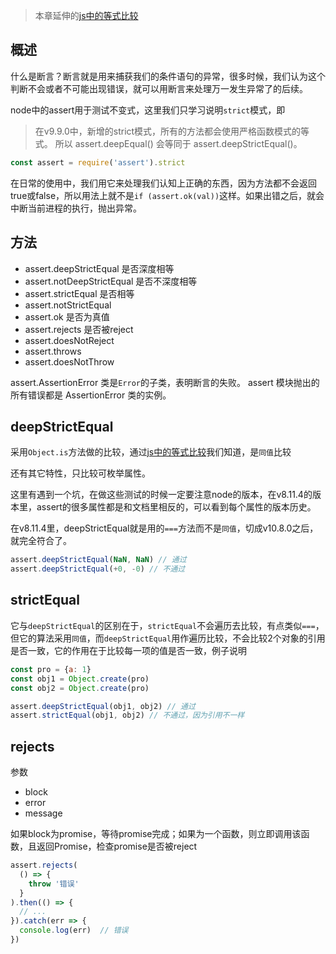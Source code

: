> 本章延伸的[js中的等式比较]()

## 概述

什么是断言？断言就是用来捕获我们的条件语句的异常，很多时候，我们认为这个判断不会或者不可能出现错误，就可以用断言来处理万一发生异常了的后续。

node中的assert用于测试不变式，这里我们只学习说明`strict`模式，即

> 在v9.9.0中，新增的strict模式，所有的方法都会使用严格函数模式的等式。 所以 assert.deepEqual() 会等同于 assert.deepStrictEqual()。

```js
const assert = require('assert').strict
```

在日常的使用中，我们用它来处理我们认知上正确的东西，因为方法都不会返回true或false，所以用法上就不是`if (assert.ok(val))`这样。如果出错之后，就会中断当前进程的执行，抛出异常。

## 方法

- assert.deepStrictEqual 是否深度相等
- assert.notDeepStrictEqual 是否不深度相等
- assert.strictEqual 是否相等
- assert.notStrictEqual
- assert.ok 是否为真值
- assert.rejects 是否被reject
- assert.doesNotReject
- assert.throws
- assert.doesNotThrow

assert.AssertionError 类是`Error`的子类，表明断言的失败。 assert 模块抛出的所有错误都是 AssertionError 类的实例。

## deepStrictEqual

采用`Object.is`方法做的比较，通过[js中的等式比较](https://github.com/Jmingzi/nodejs-learn/blob/master/%E5%9F%BA%E7%A1%80%E6%A6%82%E5%BF%B5/js%E4%B8%AD%E7%9A%84%E7%AD%89%E5%BC%8F%E6%AF%94%E8%BE%83.md)我们知道，是`同值`比较

还有其它特性，只比较可枚举属性。

这里有遇到一个坑，在做这些测试的时候一定要注意node的版本，在v8.11.4的版本里，assert的很多属性都是和文档里相反的，可以看到每个属性的版本历史。

在v8.11.4里，deepStrictEqual就是用的`===`方法而不是`同值`，切成v10.8.0之后，就完全符合了。

```js
assert.deepStrictEqual(NaN, NaN) // 通过
assert.deepStrictEqual(+0, -0) // 不通过
```

## strictEqual

它与`deepStrictEqual`的区别在于，`strictEqual`不会遍历去比较，有点类似`===`，但它的算法采用`同值`，而`deepStrictEqual`用作遍历比较，不会比较2个对象的引用是否一致，它的作用在于比较每一项的值是否一致，例子说明

```js
const pro = {a: 1}
const obj1 = Object.create(pro)
const obj2 = Object.create(pro)

assert.deepStrictEqual(obj1, obj2) // 通过
assert.strictEqual(obj1, obj2) // 不通过，因为引用不一样
```

## rejects

参数 

- block 
- error
- message

如果block为promise，等待promise完成；如果为一个函数，则立即调用该函数，且返回Promise，检查promise是否被reject

```js
assert.rejects(
  () => {
    throw '错误'
  }
).then(() => {
  // ...
}).catch(err => {
  console.log(err)  // 错误
})
```

